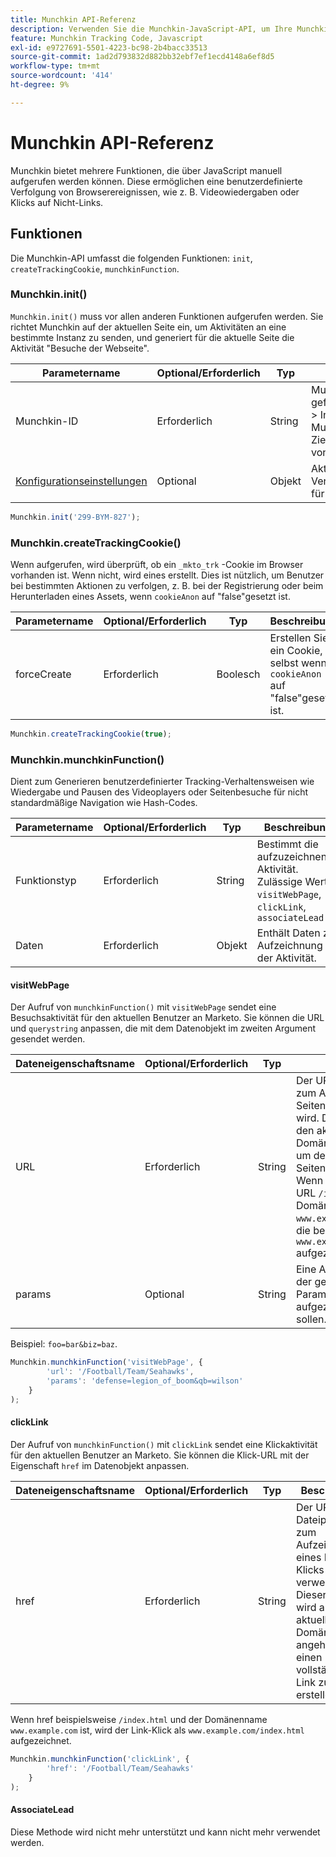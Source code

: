 ```yaml
---
title: Munchkin API-Referenz
description: Verwenden Sie die Munchkin-JavaScript-API, um Ihre Munchkin-Daten anzupassen.
feature: Munchkin Tracking Code, Javascript
exl-id: e9727691-5501-4223-bc98-2b4bacc33513
source-git-commit: 1ad2d793832d882bb32ebf7ef1ecd4148a6ef8d5
workflow-type: tm+mt
source-wordcount: '414'
ht-degree: 9%

---
```


# Munchkin API-Referenz

Munchkin bietet mehrere Funktionen, die über JavaScript manuell aufgerufen werden können. Diese ermöglichen eine benutzerdefinierte Verfolgung von Browserereignissen, wie z. B. Videowiedergaben oder Klicks auf Nicht-Links.

## Funktionen

Die Munchkin-API umfasst die folgenden Funktionen: `init`, `createTrackingCookie`, `munchkinFunction`.

<a name="munchkin_init"></a>

### Munchkin.init()

`Munchkin.init()` muss vor allen anderen Funktionen aufgerufen werden. Sie richtet Munchkin auf der aktuellen Seite ein, um Aktivitäten an eine bestimmte Instanz zu senden, und generiert für die aktuelle Seite die Aktivität &quot;Besuche der Webseite&quot;.

| Parametername | Optional/Erforderlich | Typ | Beschreibung |
| --- | --- | --- | --- |
| Munchkin-ID | Erforderlich | String | Munchkin-Konto-ID gefunden unter Admin > Integration > Munchkin . Legt die Zielinstanz zum Senden von Aktivitäten fest. |
| [Konfigurationseinstellungen](configuration.md) | Optional | Objekt | Aktiviert alternative Verhaltenseinstellungen für Munchkin. |

```javascript
Munchkin.init('299-BYM-827');
```

### Munchkin.createTrackingCookie()

Wenn aufgerufen, wird überprüft, ob ein `_mkto_trk` -Cookie im Browser vorhanden ist. Wenn nicht, wird eines erstellt. Dies ist nützlich, um Benutzer bei bestimmten Aktionen zu verfolgen, z. B. bei der Registrierung oder beim Herunterladen eines Assets, wenn `cookieAnon` auf &quot;false&quot;gesetzt ist.

| Parametername | Optional/Erforderlich | Typ | Beschreibung |
| --- | --- | --- | --- |
| forceCreate | Erforderlich | Boolesch | Erstellen Sie ein Cookie, selbst wenn `cookieAnon` auf &quot;false&quot;gesetzt ist. |


```javascript
Munchkin.createTrackingCookie(true);
```

### Munchkin.munchkinFunction()

Dient zum Generieren benutzerdefinierter Tracking-Verhaltensweisen wie Wiedergabe und Pausen des Videoplayers oder Seitenbesuche für nicht standardmäßige Navigation wie Hash-Codes.

| Parametername | Optional/Erforderlich | Typ | Beschreibung |
| --- | --- | --- | --- |
| Funktionstyp | Erforderlich | String | Bestimmt die aufzuzeichnende Aktivität. Zulässige Werte: `visitWebPage`, `clickLink`, `associateLead` |
| Daten | Erforderlich | Objekt | Enthält Daten zur Aufzeichnung der Aktivität. |

#### visitWebPage

Der Aufruf von `munchkinFunction()` mit `visitWebPage` sendet eine Besuchsaktivität für den aktuellen Benutzer an Marketo. Sie können die URL und `querystring` anpassen, die mit dem Datenobjekt im zweiten Argument gesendet werden.

| Dateneigenschaftsname | Optional/Erforderlich | Typ | Beschreibung |
| --- | --- | --- | --- |
| URL | Erforderlich | String | Der URL-Dateipfad, der zum Aufzeichnen eines Seitenbesuchs verwendet wird.  Dieser Wert wird an den aktuellen Domänennamen angehängt, um den vollständigen Seitennamen zu erstellen. Wenn beispielsweise die URL `/index.html` und der Domänenname `www.example.com` ist, wird die besuchte Seite als `www.example.com/index.html` aufgezeichnet. |
| params | Optional | String | Eine Abfragezeichenfolge der gewünschten Parameter, die aufgezeichnet werden sollen. |

Beispiel: `foo=bar&biz=baz`.

```javascript
Munchkin.munchkinFunction('visitWebPage', {
        'url': '/Football/Team/Seahawks',
        'params': 'defense=legion_of_boom&qb=wilson'
    }
);
```

#### clickLink

Der Aufruf von `munchkinFunction()` mit `clickLink` sendet eine Klickaktivität für den aktuellen Benutzer an Marketo. Sie können die Klick-URL mit der Eigenschaft `href` im Datenobjekt anpassen.

| Dateneigenschaftsname | Optional/Erforderlich | Typ | Beschreibung |
| --- | --- | --- | --- |
| href | Erforderlich | String | Der URL-Dateipfad, der zum Aufzeichnen eines Link-Klicks verwendet wird. Dieser Wert wird an den aktuellen Domänennamen angehängt, um einen vollständigen Link zu erstellen. |

Wenn href beispielsweise `/index.html` und der Domänenname `www.example.com` ist, wird der Link-Klick als `www.example.com/index.html` aufgezeichnet.

```javascript
Munchkin.munchkinFunction('clickLink', {
        'href': '/Football/Team/Seahawks'
    }
);
```

#### AssociateLead

Diese Methode wird nicht mehr unterstützt und kann nicht mehr verwendet werden.
